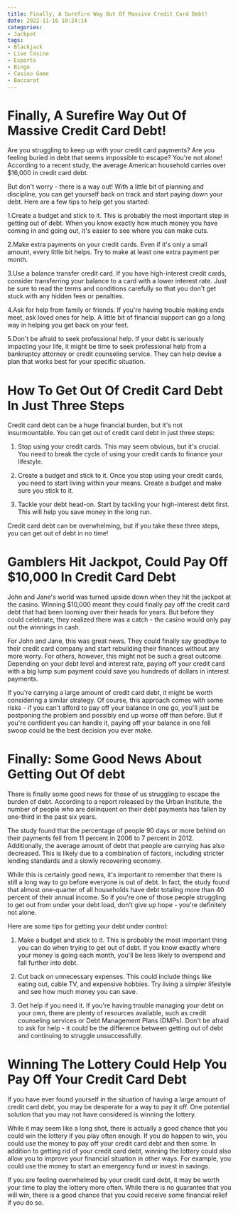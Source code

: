 ```yaml
---
title: Finally, A Surefire Way Out Of Massive Credit Card Debt!
date: 2022-11-16 10:24:14
categories:
- Jackpot
tags:
- Blackjack
- Live Casino
- Esports
- Bingo
- Casino Game
- Baccarat
---
```



#  Finally, A Surefire Way Out Of Massive Credit Card Debt!

Are you struggling to keep up with your credit card payments? Are you feeling buried in debt that seems impossible to escape? You're not alone! According to a recent study, the average American household carries over $16,000 in credit card debt.

But don't worry - there is a way out! With a little bit of planning and discipline, you can get yourself back on track and start paying down your debt. Here are a few tips to help get you started:

1.Create a budget and stick to it. This is probably the most important step in getting out of debt. When you know exactly how much money you have coming in and going out, it's easier to see where you can make cuts.

2.Make extra payments on your credit cards. Even if it's only a small amount, every little bit helps. Try to make at least one extra payment per month.

3.Use a balance transfer credit card. If you have high-interest credit cards, consider transferring your balance to a card with a lower interest rate. Just be sure to read the terms and conditions carefully so that you don't get stuck with any hidden fees or penalties.

4.Ask for help from family or friends. If you're having trouble making ends meet, ask loved ones for help. A little bit of financial support can go a long way in helping you get back on your feet.

5.Don't be afraid to seek professional help. If your debt is seriously impacting your life, it might be time to seek professional help from a bankruptcy attorney or credit counseling service. They can help devise a plan that works best for your specific situation.

#  How To Get Out Of Credit Card Debt In Just Three Steps

Credit card debt can be a huge financial burden, but it's not insurmountable. You can get out of credit card debt in just three steps:

1. Stop using your credit cards. This may seem obvious, but it's crucial. You need to break the cycle of using your credit cards to finance your lifestyle.

2. Create a budget and stick to it. Once you stop using your credit cards, you need to start living within your means. Create a budget and make sure you stick to it.

3. Tackle your debt head-on. Start by tackling your high-interest debt first. This will help you save money in the long run.

Credit card debt can be overwhelming, but if you take these three steps, you can get out of debt in no time!

#  Gamblers Hit Jackpot, Could Pay Off $10,000 In Credit Card Debt

John and Jane's world was turned upside down when they hit the jackpot at the casino. Winning $10,000 meant they could finally pay off the credit card debt that had been looming over their heads for years. But before they could celebrate, they realized there was a catch - the casino would only pay out the winnings in cash.

For John and Jane, this was great news. They could finally say goodbye to their credit card company and start rebuilding their finances without any more worry. For others, however, this might not be such a great outcome. Depending on your debt level and interest rate, paying off your credit card with a big lump sum payment could save you hundreds of dollars in interest payments.

If you're carrying a large amount of credit card debt, it might be worth considering a similar strategy. Of course, this approach comes with some risks - if you can't afford to pay off your balance in one go, you'll just be postponing the problem and possibly end up worse off than before. But if you're confident you can handle it, paying off your balance in one fell swoop could be the best decision you ever make.

#  Finally: Some Good News About Getting Out Of debt

There is finally some good news for those of us struggling to escape the burden of debt. According to a report released by the Urban Institute, the number of people who are delinquent on their debt payments has fallen by one-third in the past six years.

The study found that the percentage of people 90 days or more behind on their payments fell from 11 percent in 2006 to 7 percent in 2012. Additionally, the average amount of debt that people are carrying has also decreased. This is likely due to a combination of factors, including stricter lending standards and a slowly recovering economy.

While this is certainly good news, it's important to remember that there is still a long way to go before everyone is out of debt. In fact, the study found that almost one-quarter of all households have debt totaling more than 40 percent of their annual income. So if you're one of those people struggling to get out from under your debt load, don't give up hope - you're definitely not alone.

Here are some tips for getting your debt under control:

1) Make a budget and stick to it. This is probably the most important thing you can do when trying to get out of debt. If you know exactly where your money is going each month, you'll be less likely to overspend and fall further into debt.

2) Cut back on unnecessary expenses. This could include things like eating out, cable TV, and expensive hobbies. Try living a simpler lifestyle and see how much money you can save.

3) Get help if you need it. If you're having trouble managing your debt on your own, there are plenty of resources available, such as credit counseling services or Debt Management Plans (DMPs). Don't be afraid to ask for help - it could be the difference between getting out of debt and continuing to struggle unsuccessfully.

#  Winning The Lottery Could Help You Pay Off Your Credit Card Debt

If you have ever found yourself in the situation of having a large amount of credit card debt, you may be desperate for a way to pay it off. One potential solution that you may not have considered is winning the lottery.

While it may seem like a long shot, there is actually a good chance that you could win the lottery if you play often enough. If you do happen to win, you could use the money to pay off your credit card debt and then some. In addition to getting rid of your credit card debt, winning the lottery could also allow you to improve your financial situation in other ways. For example, you could use the money to start an emergency fund or invest in savings.

If you are feeling overwhelmed by your credit card debt, it may be worth your time to play the lottery more often. While there is no guarantee that you will win, there is a good chance that you could receive some financial relief if you do so.